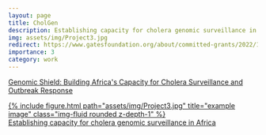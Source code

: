```yaml
---
layout: page
title: CholGen
description: Establishing capacity for cholera genomic surveillance in Africa 
img: assets/img/Project3.jpg
redirect: https://www.gatesfoundation.org/about/committed-grants/2022/11/inv-047157
importance: 3
category: work
---
```

<a href="https://bit.ly/3ZzVJWX">Genomic Shield: Building Africa's Capacity for Cholera Surveillance and Outbreak Response

<div class="row">
    <div class="col-sm mt-3 mt-md-0">
        {% include figure.html path="assets/img/Project3.jpg" title="example image" class="img-fluid rounded z-depth-1" %}
    </div>
</div>
<div class="caption">
    Establishing capacity for cholera genomic surveillance in Africa 
</div>


